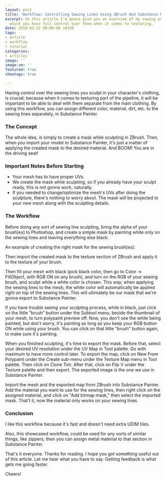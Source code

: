 ```yaml
---
layout: post
title: 'Workflow: Controlling Sewing Lines Using ZBrush And Substance Painter'
excerpt: In this article I'm gonna give you an overview of my sewing workflow, in
  which you have full control over them when it comes to texturing.
date: 2019-02-22 00:00:00 +0330
tags:
- article
- workflow
- tutorial
categories:
- articles
image: ''
image-sm: ''
featured: true
showtags: true

---
```

Having control over the sewing lines you sculpt in your character's clothing, is crucial; because when it comes to texturing part of the pipeline, it will be important to be able to deal with them separate from the main clothing. By using this workflow, you can assign different color, material, dirt, etc. to the sewing lines separately, in Substance Painter.

### The Concept

The whole idea, is simply to create a mask while sculpting in ZBrush. Then, when you import your model to Substance Painter, it's just a matter of applying the created mask to the desired material. And BOOM! You are in the driving seat!

### Important Notes Before Starting

* Your mesh has to have proper UVs.
* We create the mask while sculpting, so if you already have your sculpt ready, this is not gonna work, naturally.
* If you needed to change/optimize the mesh's UVs after doing the sculpture, there's nothing to worry about. The mask will be projected to your new mesh along with the sculpting details.

### The Workflow

Before doing any sort of sewing line sculpting, bring the alpha of your brush\[es\] to Photoshop, and create a simple mask by painting white only on the sewing lines and leaving everything else black.

An example of creating the right mask for the sewing brush\[es\]:

Then import the created mask to the texture section of ZBrush and apply it to the texture of your brush.

Then fill your mesh with black (pick black color, then go to Color -> FillObject, with RGB ON on any brush), and turn on the RGB of your sewing brush, and sculpt while a white color is chosen. This way, when applying the sewing lines to the mesh, the white color will automatically be applied right on top of the sewing lines. This will ultimately be our mask that we're gonna export to Substance Painter.

If you have trouble seeing your sculpting process, while in black, just click on the little "brush" button under the Subtool menu, beside the thumbnail of your mesh, to turn polypaint preview off. Now, you don't see the white being painted, but don't worry, it's painting as long as you keep your RGB button ON while using your brush. You can click on that little "brush" button again, to make sure it's painting.

When you finished sculpting, it's time to export the mask. Before that, select your desired UV resolution under the UV Map in Tool palette. Go with maximum to have more control later. To export the map, click on New From Polypaint under the Create sub-menu under the Texture Map menu in Tool palette. Then click on Clone Txtr. After that, click on Flip V under the Texture palette and then export. The exported image is the one we use in Substance Painter.

Import the mesh and the exported map from ZBrush into Substance Painter. Add the material you want to use for the sewing lines, then right click on the assigned material, and click on "Add bitmap mask," then select the imported mask. That't it, now the material only works on your sewing lines.

### Conclusion

I like this workflow because it's fast and doesn't need extra UDIM tiles.

Also, this showcased workflow, could be used for any sorts of similar things, like zippers; then you can assign metal material to that section in Substance Painter.

That's it everyone. Thanks for reading. I hope you got something useful out of this article. Let me hear what you have to say. Getting feedback is what gets me going faster.

Cheers!